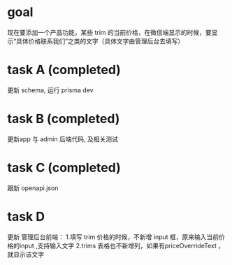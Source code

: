 # goal
现在要添加一个产品功能，某些 trim 的当前价格，在微信端显示的时候，要显示“具体价格联系我们”之类的文字（具体文字由管理后台去填写）

# task A (completed)
更新 schema, 运行 prisma dev

# task B (completed)
更新app 与 admin 后端代码, 及相关测试

# task C (completed)
跟新 openapi.json

# task D
更新 管理后台前端：
1.填写 trim 价格的时候，不新增 input 框，原来输入当前价格的input ,支持输入文字
2.trims 表格也不新增列，如果有priceOverrideText ，就显示该文字